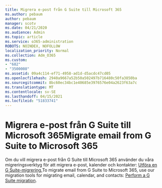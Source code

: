 ```yaml
---
title: Migrera e-post från G Suite till Microsoft 365
ms.author: pebaum
author: pebaum
manager: scotv
ms.date: 04/21/2020
ms.audience: Admin
ms.topic: article
ms.service: o365-administration
ROBOTS: NOINDEX, NOFOLLOW
localization_priority: Normal
ms.collection: Adm_O365
ms.custom:
- "682"
- "3500008"
ms.assetid: 09a4c114-ef71-4958-ad1d-d5acdc47cd05
ms.openlocfilehash: 2940a9667a52b50a502497b716480c50fa3850ba
ms.sourcegitcommit: 8bc60ec34bc1e40685e3976576e04a2623f63a7c
ms.translationtype: MT
ms.contentlocale: sv-SE
ms.lasthandoff: 04/15/2021
ms.locfileid: "51833741"
---
```

# <a name="migrate-email-from-g-suite-to-microsoft-365"></a><span data-ttu-id="23250-102">Migrera e-post från G Suite till Microsoft 365</span><span class="sxs-lookup"><span data-stu-id="23250-102">Migrate email from G Suite to Microsoft 365</span></span>

<span data-ttu-id="23250-103">Om du vill migrera e-post från G Suite till Microsoft 365 använder du våra migreringsverktyg för att migrera e-post, kalender och kontakter: [Utföra en G Suite-migrering.](https://docs.microsoft.com/Exchange/mailbox-migration/perform-g-suite-migration)</span><span class="sxs-lookup"><span data-stu-id="23250-103">To migrate email from G Suite to Microsoft 365, use our migration tools for migrating email, calendar, and contacts: [Perform a G Suite migration](https://docs.microsoft.com/Exchange/mailbox-migration/perform-g-suite-migration).</span></span>
  